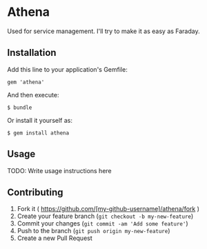 # Athena

Used for service management. I'll try to make it as easy as Faraday.

## Installation

Add this line to your application's Gemfile:

    gem 'athena'

And then execute:

    $ bundle

Or install it yourself as:

    $ gem install athena

## Usage

TODO: Write usage instructions here

## Contributing

1. Fork it ( https://github.com/[my-github-username]/athena/fork )
2. Create your feature branch (`git checkout -b my-new-feature`)
3. Commit your changes (`git commit -am 'Add some feature'`)
4. Push to the branch (`git push origin my-new-feature`)
5. Create a new Pull Request
